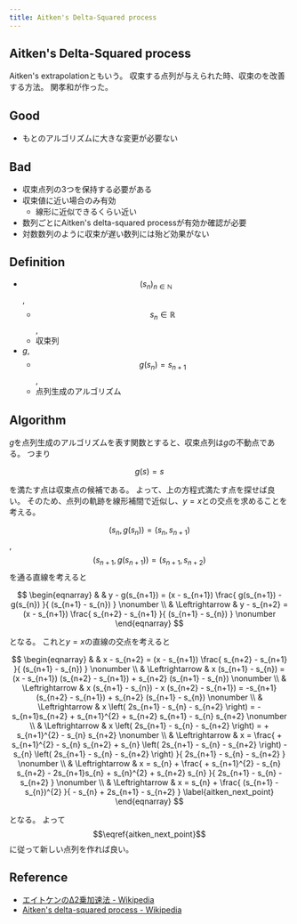 ```yaml
---
title: Aitken's Delta-Squared process
---
```


## Aitken's Delta-Squared process
Aitken's extrapolationともいう。
収束する点列が与えられた時、収束のを改善する方法。
関孝和が作った。

## Good
* もとのアルゴリズムに大きな変更が必要ない

## Bad
* 収束点列の3つを保持する必要がある
* 収束値に近い場合のみ有効
    * 線形に近似できるくらい近い
* 数列ごとにAitken's delta-squared processが有効か確認が必要
* 対数数列のように収束が遅い数列には殆ど効果がない

## Definition
* $$(s_{n})_{n \in \mathbb{N}}$$,
    * $$s_{n} \in \mathbb{R}$$,
    * 収束列
* $g$,
    * $$g(s_{n}) = s_{n+1}$$,
    * 点列生成のアルゴリズム

## Algorithm
$g$を点列生成のアルゴリズムを表す関数とすると、収束点列は$g$の不動点である。
つまり

$$
    g(s) = s
$$

を満たす点は収束点の候補である。
よって、上の方程式満たす点を探せば良い。
そのため、点列の軌跡を線形補間で近似し、$y = x$との交点を求めることを考える。

$$(s_{n}, g(s_{n})) = (s_{n} , s_{n+1})$$, $$(s_{n+1}, g(s_{n+1})) = (s_{n+1}, s_{n+2})$$を通る直線を考えると

$$
\begin{eqnarray}
    & &
    y - g(s_{n+1})
    =
        (x - s_{n+1})
        \frac{
            g(s_{n+1}) - g(s_{n})
        }{
            (s_{n+1} - s_{n})
        }
    \nonumber
    \\
    & \Leftrightarrow &
    y - s_{n+2}
    =
        (x - s_{n+1})
        \frac{
            s_{n+2} - s_{n+1}
        }{
            (s_{n+1} - s_{n})
        }
    \nonumber
\end{eqnarray}
$$

となる。
これと$y=x$の直線の交点を考えると

$$
\begin{eqnarray}
    & &
        x - s_{n+2}
        =
        (x - s_{n+1})
        \frac{
            s_{n+2} - s_{n+1}
        }{
            (s_{n+1} - s_{n})
        }
    \nonumber
    \\
    & \Leftrightarrow &
        x 
        (s_{n+1} - s_{n})
        =
        (x - s_{n+1})
        (s_{n+2} - s_{n+1})
        +
        s_{n+2}
        (s_{n+1} - s_{n})
    \nonumber
    \\
    & \Leftrightarrow &
        x 
        (s_{n+1} - s_{n})
        -
        x
        (s_{n+2} - s_{n+1})
        =
        -s_{n+1}
        (s_{n+2} - s_{n+1})
        +
        s_{n+2}
        (s_{n+1} - s_{n})
    \nonumber
    \\
    & \Leftrightarrow &
        x 
        \left(
            2s_{n+1}
            - s_{n}
            - s_{n+2}
        \right)
        =
        - s_{n+1}s_{n+2} 
        + s_{n+1}^{2}
        + s_{n+2} s_{n+1}
        - s_{n} s_{n+2}
    \nonumber
    \\
    & \Leftrightarrow &
        x 
        \left(
            2s_{n+1}
            - s_{n}
            - s_{n+2}
        \right)
        =
        + s_{n+1}^{2}
        - s_{n} s_{n+2}
    \nonumber
    \\
    & \Leftrightarrow &
        x 
        =
        \frac{
            + s_{n+1}^{2}
            - s_{n} s_{n+2}
            +
            s_{n}
            \left(
                2s_{n+1}
                - s_{n}
                - s_{n+2}
            \right)
            -
            s_{n}
            \left(
                2s_{n+1}
                - s_{n}
                - s_{n+2}
            \right)
        }{
            2s_{n+1}
            - s_{n}
            - s_{n+2}
        }
    \nonumber
    \\
    & \Leftrightarrow &
        x 
        =
        s_{n}
        +
        \frac{
            + s_{n+1}^{2}
            - s_{n} s_{n+2}
            - 2s_{n+1}s_{n}
            + s_{n}^{2}
            + s_{n+2} s_{n}
        }{
            2s_{n+1}
            - s_{n}
            - s_{n+2}
        }
    \nonumber
    \\
    & \Leftrightarrow &
        x 
        =
        s_{n}
        +
        \frac{
            (s_{n+1} - s_{n})^{2}
        }{
            - s_{n}
            + 2s_{n+1}
            - s_{n+2}
        }
    \label{aitken_next_point}
\end{eqnarray}
$$

となる。
よって$$\eqref{aitken_next_point}$$に従って新しい点列を作れば良い。

## Reference
* [エイトケンのΔ2乗加速法 - Wikipedia](https://ja.wikipedia.org/wiki/%E3%82%A8%E3%82%A4%E3%83%88%E3%82%B1%E3%83%B3%E3%81%AE%CE%942%E4%B9%97%E5%8A%A0%E9%80%9F%E6%B3%95)
* [Aitken's delta-squared process - Wikipedia](https://en.wikipedia.org/wiki/Aitken%27s_delta-squared_process)

